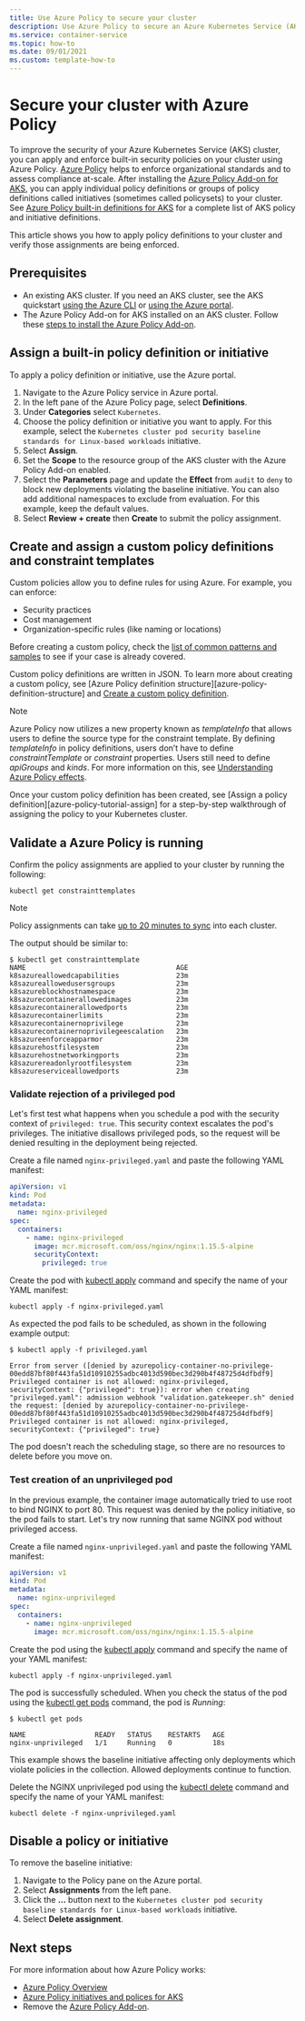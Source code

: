 ```yaml
---
title: Use Azure Policy to secure your cluster
description: Use Azure Policy to secure an Azure Kubernetes Service (AKS) cluster.
ms.service: container-service
ms.topic: how-to 
ms.date: 09/01/2021
ms.custom: template-how-to
---
```


# Secure your cluster with Azure Policy

To improve the security of your Azure Kubernetes Service (AKS) cluster, you can apply and enforce built-in security policies on your cluster using Azure Policy. [Azure Policy][azure-policy] helps to enforce organizational standards and to assess compliance at-scale. After installing the [Azure Policy Add-on for AKS][kubernetes-policy-reference], you can apply individual policy definitions or groups of policy definitions called initiatives (sometimes called policysets) to your cluster. See [Azure Policy built-in definitions for AKS][aks-policies] for a complete list of AKS policy and initiative definitions.

This article shows you how to apply policy definitions to your cluster and verify those assignments are being enforced.

## Prerequisites

- An existing AKS cluster. If you need an AKS cluster, see the AKS quickstart [using the Azure CLI][aks-quickstart-cli] or [using the Azure portal][aks-quickstart-portal].
- The Azure Policy Add-on for AKS installed on an AKS cluster. Follow these [steps to install the Azure Policy Add-on][azure-policy-addon].

## Assign a built-in policy definition or initiative

To apply a policy definition or initiative, use the Azure portal.

1. Navigate to the Azure Policy service in Azure portal.
1. In the left pane of the Azure Policy page, select **Definitions**.
1. Under **Categories** select `Kubernetes`.
1. Choose the policy definition or initiative you want to apply. For this example, select the `Kubernetes cluster pod security baseline standards for Linux-based workloads` initiative.
1. Select **Assign**.
1. Set the **Scope** to the resource group of the AKS cluster with the Azure Policy Add-on enabled.
1. Select the **Parameters** page and update the **Effect** from `audit` to `deny` to block new deployments violating the baseline initiative. You can also add additional namespaces to exclude from evaluation. For this example, keep the default values.
1. Select **Review + create** then **Create** to submit the policy assignment.

## Create and assign a custom policy definitions and constraint templates

Custom policies allow you to define rules for using Azure. For example, you can enforce:
- Security practices
- Cost management
- Organization-specific rules (like naming or locations)

Before creating a custom policy, check the [list of common patterns and samples][azure-policy-samples] to see if your case is already covered.

Custom policy definitions are written in JSON. To learn more about creating a custom policy, see [Azure Policy definition structure][azure-policy-definition-structure] and [Create a custom policy definition][custom-policy-tutorial-create].

> [!NOTE]
> Azure Policy now utilizes a new property known as *templateInfo* that allows users to define the source type for the constraint template. By defining *templateInfo* in policy definitions, users don’t have to define *constraintTemplate* or *constraint* properties. Users still need to define *apiGroups* and *kinds*. For more information on this, see [Understanding Azure Policy effects][azure-policy-effects-audit].

Once your custom policy definition has been created, see [Assign a policy definition][azure-policy-tutorial-assign] for a step-by-step walkthrough of assigning the policy to your Kubernetes cluster.

## Validate a Azure Policy is running

Confirm the policy assignments are applied to your cluster by running the following:

```azurecli-interactive
kubectl get constrainttemplates
```

> [!NOTE]
> Policy assignments can take [up to 20 minutes to sync][azure-policy-assign-policy] into each cluster.

The output should be similar to:

```console
$ kubectl get constrainttemplate
NAME                                     AGE
k8sazureallowedcapabilities              23m
k8sazureallowedusersgroups               23m
k8sazureblockhostnamespace               23m
k8sazurecontainerallowedimages           23m
k8sazurecontainerallowedports            23m
k8sazurecontainerlimits                  23m
k8sazurecontainernoprivilege             23m
k8sazurecontainernoprivilegeescalation   23m
k8sazureenforceapparmor                  23m
k8sazurehostfilesystem                   23m
k8sazurehostnetworkingports              23m
k8sazurereadonlyrootfilesystem           23m
k8sazureserviceallowedports              23m
```

### Validate rejection of a privileged pod

Let's first test what happens when you schedule a pod with the security context of `privileged: true`. This security context escalates the pod's privileges. The initiative disallows privileged pods, so the request will be denied resulting in the deployment being rejected.

Create a file named `nginx-privileged.yaml` and paste the following YAML manifest:

```yaml
apiVersion: v1
kind: Pod
metadata:
  name: nginx-privileged
spec:
  containers:
    - name: nginx-privileged
      image: mcr.microsoft.com/oss/nginx/nginx:1.15.5-alpine
      securityContext:
        privileged: true
```

Create the pod with [kubectl apply][kubectl-apply] command and specify the name of your YAML manifest:

```console
kubectl apply -f nginx-privileged.yaml
```

As expected the pod fails to be scheduled, as shown in the following example output:

```console
$ kubectl apply -f privileged.yaml

Error from server ([denied by azurepolicy-container-no-privilege-00edd87bf80f443fa51d10910255adbc4013d590bec3d290b4f48725d4dfbdf9] Privileged container is not allowed: nginx-privileged, securityContext: {"privileged": true}): error when creating "privileged.yaml": admission webhook "validation.gatekeeper.sh" denied the request: [denied by azurepolicy-container-no-privilege-00edd87bf80f443fa51d10910255adbc4013d590bec3d290b4f48725d4dfbdf9] Privileged container is not allowed: nginx-privileged, securityContext: {"privileged": true}
```

The pod doesn't reach the scheduling stage, so there are no resources to delete before you move on.

### Test creation of an unprivileged pod

In the previous example, the container image automatically tried to use root to bind NGINX to port 80. This request was denied by the policy initiative, so the pod fails to start. Let's try now running that same NGINX pod without privileged access.

Create a file named `nginx-unprivileged.yaml` and paste the following YAML manifest:

```yaml
apiVersion: v1
kind: Pod
metadata:
  name: nginx-unprivileged
spec:
  containers:
    - name: nginx-unprivileged
      image: mcr.microsoft.com/oss/nginx/nginx:1.15.5-alpine
```

Create the pod using the [kubectl apply][kubectl-apply] command and specify the name of your YAML manifest:

```console
kubectl apply -f nginx-unprivileged.yaml
```

The pod is successfully scheduled. When you check the status of the pod using the [kubectl get pods][kubectl-get] command, the pod is *Running*:

```console
$ kubectl get pods

NAME                 READY   STATUS    RESTARTS   AGE
nginx-unprivileged   1/1     Running   0          18s
```

This example shows the baseline initiative affecting only deployments which violate policies in the collection. Allowed deployments continue to function.

Delete the NGINX unprivileged pod using the [kubectl delete][kubectl-delete] command and specify the name of your YAML manifest:

```console
kubectl delete -f nginx-unprivileged.yaml
```

## Disable a policy or initiative

To remove the baseline initiative:

1. Navigate to the Policy pane on the Azure portal.
1. Select **Assignments** from the left pane.
1. Click the **...** button next to the `Kubernetes cluster pod security baseline standards for Linux-based workloads` initiative.
1. Select **Delete assignment**.

## Next steps

For more information about how Azure Policy works:

- [Azure Policy Overview][azure-policy]
- [Azure Policy initiatives and polices for AKS][aks-policies]
- Remove the [Azure Policy Add-on][azure-policy-addon-remove].

<!-- LINKS - external -->
[kubectl-apply]: https://kubernetes.io/docs/reference/generated/kubectl/kubectl-commands#apply
[kubectl-delete]: https://kubernetes.io/docs/reference/generated/kubectl/kubectl-commands#delete
[kubectl-get]: https://kubernetes.io/docs/reference/generated/kubectl/kubectl-commands#get
[kubectl-create]: https://kubernetes.io/docs/reference/generated/kubectl/kubectl-commands#create
[kubectl-describe]: https://kubernetes.io/docs/reference/generated/kubectl/kubectl-commands#describe
[kubectl-logs]: https://kubernetes.io/docs/reference/generated/kubectl/kubectl-commands#logs

<!-- LINKS - internal -->
[aks-policies]: policy-reference.md
[aks-quickstart-cli]: kubernetes-walkthrough.md
[aks-quickstart-portal]: kubernetes-walkthrough-portal.md
[azure-policy]: ../governance/policy/overview.md
[azure-policy-addon]: ../governance/policy/concepts/policy-for-kubernetes.md#install-azure-policy-add-on-for-aks
[azure-policy-addon-remove]: ../governance/policy/concepts/policy-for-kubernetes.md#remove-the-add-on-from-aks
[azure-policy-assign-policy]: ../governance/policy/concepts/policy-for-kubernetes.md#assign-a-policy-definition
[az-aks-get-credentials]: /cli/azure/aks#az_aks_get_credentials
[kubernetes-policy-reference]: ../governance/policy/concepts/policy-for-kubernetes.md
[azure-policy-effects-audit]: ../governance/policy/concepts/effects.md#audit-properties
[custom-policy-tutorial-create]: ../governance/policy/tutorials/create-custom-policy-definition.md
[custom-policy-tutorial-assign]: https://docs.microsoft.com/en-us/azure/governance/policy/concepts/policy-for-kubernetes.md#assign-a-policy-definition
[azure-policy-samples]: ../governance/policy/samples/
